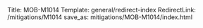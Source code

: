 Title: MOB-M1014
Template: general/redirect-index
RedirectLink: /mitigations/M1014
save_as: mitigations/MOB-M1014/index.html